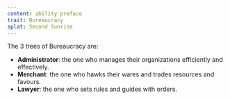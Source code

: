 ```yaml
---
content: ability preface
trait: Bureaucracy
splat: Second Sunrise
---
```


The 3 trees of Bureaucracy are:

* **Administrator**: the one who manages their organizations efficiently and effectively.
* **Merchant**: the one who hawks their wares and trades resources and favours.
* **Lawyer**: the one who sets rules and guides with orders.
